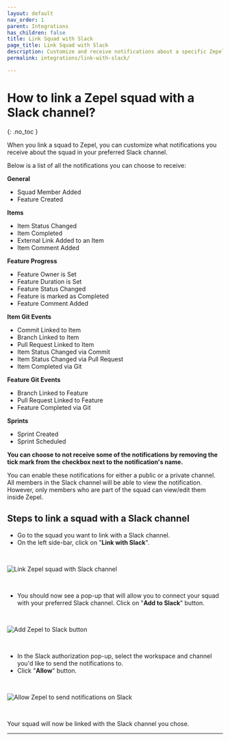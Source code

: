 ```yaml
---
layout: default
nav_order: 1
parent: Integrations
has_children: false
title: Link Squad with Slack
page_title: Link Squad with Slack
description: Customize and receive notifications about a specific Zepel squad in your preferred Slack channel.
permalink: integrations/link-with-slack/

---
```


# How to link a Zepel squad with a Slack channel?

{: .no_toc }

When you link a squad to Zepel, you can customize what notifications you receive about the squad in your preferred Slack channel. 

Below is a list of all the notifications you can choose to receive:

**General**

- Squad Member Added
- Feature Created

**Items**

- Item Status Changed
- Item Completed
- External Link Added to an Item
- Item Comment Added

**Feature Progress**

- Feature Owner is Set
- Feature Duration is Set
- Feature Status Changed
- Feature is marked as Completed
- Feature Comment Added

**Item Git Events**
- Commit Linked to Item
- Branch Linked to Item
- Pull Request Linked to Item
- Item Status Changed via Commit
- Item Status Changed via Pull Request
- Item Completed via Git

**Feature Git Events**

- Branch Linked to Feature
- Pull Request Linked to Feature
- Feature Completed via Git

**Sprints**

- Sprint Created
- Sprint Scheduled

**You can choose to not receive some of the notifications by removing the tick mark from the checkbox next to the notification's name.**

You can enable these notifications for either a public or a private channel. All members in the Slack channel will be able to view the notification. However, only members who are part of the squad can view/edit them inside Zepel.

## Steps to link a squad with a Slack channel

* Go to the squad you want to link with a Slack channel.
* On the left side-bar, click on "**Link with Slack**".

<br>

![Link Zepel squad with Slack channel](/guide/assets/uploads/zepel-link-with-slack.png)

<br>

* You should now see a pop-up that will allow you to connect your squad with your preferred Slack channel. Click on "**Add to Slack**" button.

<br>

![Add Zepel to Slack button](/guide/assets/uploads/zepel-add-to-slack-button.png)

<br>

* In the Slack authorization pop-up, select the workspace and channel you'd like to send the notifications to.
* Click "**Allow**" button.

<br>

![Allow Zepel to send notifications on Slack](/guide/assets/uploads/zepel-link-slack-allow-button.png)

<br>

Your squad will now be linked with the Slack channel you chose.

---
